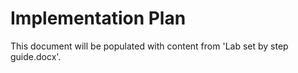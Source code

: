 # Implementation Plan

This document will be populated with content from 'Lab set by step guide.docx'.
